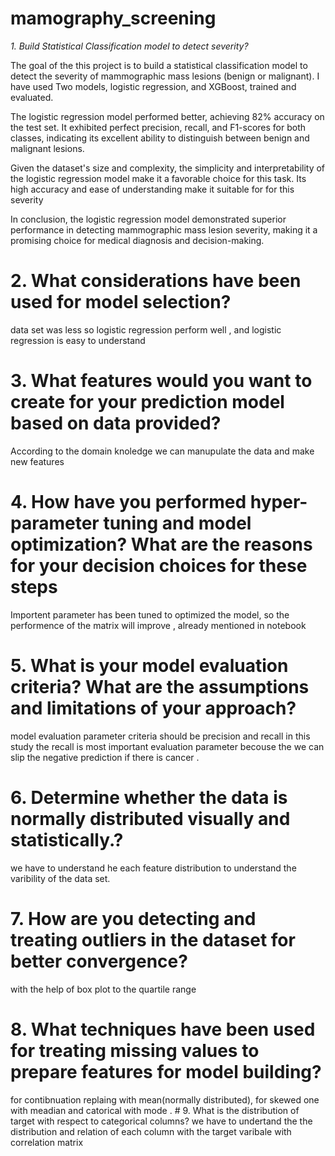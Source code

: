 # mamography_screening


*1. Build Statistical Classification model to detect severity?*

The goal of the this project is to build a statistical classification model to detect the severity of mammographic mass lesions (benign or malignant). I have used Two models, logistic regression, and XGBoost, trained and evaluated.

The logistic regression model performed better, achieving 82% accuracy on the test set. It exhibited perfect precision, recall, and F1-scores for both classes, indicating its excellent ability to distinguish between benign and malignant lesions.

Given the dataset's size and complexity, the simplicity and interpretability of the logistic regression model make it a favorable choice for this task. Its high accuracy and ease of understanding make it suitable for for this severity

In conclusion, the logistic regression model demonstrated superior performance in detecting mammographic mass lesion severity, making it a promising choice for medical diagnosis and decision-making.

# 2. What considerations have been used for model selection?

data set was less so logistic regression perform well , and logistic regression is easy to understand

# 3. What features would you want to create for your prediction model based on data provided?

According to the domain knoledge we can manupulate the data and make new features

# 4. How have you performed hyper-parameter tuning and model optimization? What are the reasons for your decision choices for these steps

Importent parameter has been tuned to optimized the model, so the performence of the matrix will improve , already mentioned in notebook

# 5. What is your model evaluation criteria? What are the assumptions and limitations of your approach?

model evaluation parameter criteria should be precision and recall in this study the recall is most important evaluation parameter becouse the we can slip the negative prediction if there is cancer .

# 6. Determine whether the data is normally distributed visually and statistically.? 
we have to understand he each feature distribution to understand the varibility of the data set.

# 7. How are you detecting and treating outliers in the dataset for better convergence?

with the help of box plot to the quartile range

# 8. What techniques have been used for treating missing values to prepare features for model building? 
for contibnuation replaing with mean(normally distributed), for skewed one with meadian and catorical with mode . # 9. What is the distribution of target with respect to categorical columns? we have to undertand the the distribution and relation of each column with the target varibale with correlation matrix
